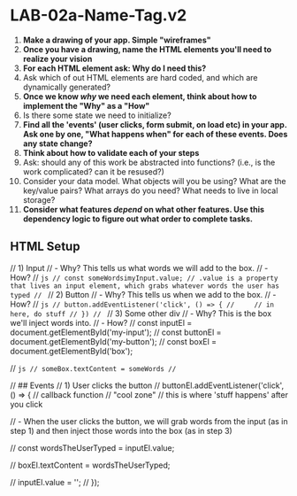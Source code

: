# LAB-02a-Name-Tag.v2

1) **Make a drawing of your app. Simple "wireframes"**
2) **Once you have a drawing, name the HTML elements you'll need to realize your vision**
3) **For each HTML element ask: Why do I need this?**
4) Ask which of out HTML elements are hard coded, and which are dynamically generated?
5) **Once we know _why_ we need each element, think about how to implement the "Why" as a "How"**
6) Is there some state we need to initialize?
7) **Find all the 'events' (user clicks, form submit, on load etc) in your app. Ask one by one, "What happens when" for each of these events. Does any state change?**
8) **Think about how to validate each of your steps**
9) Ask: should any of this work be abstracted into functions? (i.e., is the work complicated? can it be resused?)
10) Consider your data model. What objects will you be using? What are the key/value pairs? What arrays do you need? What needs to live in local storage?
11) **Consider what features _depend_ on what other features. Use this dependency logic to figure out what order to complete tasks.**


## HTML Setup
// 1) Input
// - Why? This tells us what words we will add to the box.
// - How?
// ```js
// const someWordsimyInput.value; // .value is a property that lives an input element, which grabs whatever words the user has typed
// ```
// 2) Button
// - Why? This tells us when we add to the box.
// - How? 
// ```js
// button.addEventListener('click', () => {
//     // in here, do stuff
// })
// ```
// 3) Some other div
// - Why? This is the box we'll inject words into.
// - How? 
// const inputEl = document.getElementById('my-input');
// const buttonEl = document.getElementById('my-button');
// const boxEl = document.getElementById('box');

// ```js
// someBox.textContent = someWords
// ```

// ## Events
// 1) User clicks the button
// buttonEl.addEventListener('click', () => {
//     callback function
//     "cool zone"
//     this is where 'stuff happens' after you click

//     - When the user clicks the button, we will grab words from the input (as in step 1) and then inject those words into the box (as in step 3)

//     const wordsTheUserTyped = inputEl.value;

//     boxEl.textContent = wordsTheUserTyped;

//     inputEl.value = '';
// });